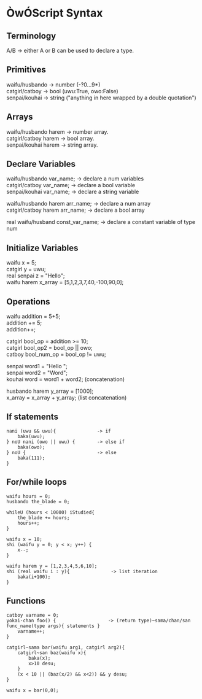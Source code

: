 # ÒwÓScript Syntax 

## Terminology
A/B -> either A or B can be used to declare a type.

## Primitives
waifu/husbando -> number (-?0...9*)  
catgirl/catboy -> bool   (uwu:True, owo:False)  
senpai/kouhai -> string ("anything in here wrapped by a double quotation")  

## Arrays
waifu/husbando harem -> number array.  
catgirl/catboy harem -> bool array.  
senpai/kouhai harem -> string array.  

## Declare Variables
waifu/husbando var_name; -> declare a num variables  
catgirl/catboy var_name; -> declare a bool variable  
senpai/kouhai var_name; -> declare a string variable  

waifu/husbando harem arr_name; -> declare a num array  
catgirl/catboy harem arr_name; -> declare a bool array  

real waifu/husband const_var_name; -> declare a constant variable of type num

## Initialize Variables
waifu x = 5;  
catgirl y = uwu;  
real senpai z = "Hello";   
waifu harem x_array = [5,1,2,3,7,40,-100,90,0];  

## Operations
waifu addition = 5+5;  
addition += 5;  
addition++;  

catgirl bool_op = addition >= 10;  
catgirl bool_op2 = bool_op || owo;  
catboy bool_num_op = bool_op != uwu;  

senpai word1 = "Hello ";  
senpai word2 = "Word";  
kouhai word = word1 + word2; (concatenation)  

husbando harem y_array = [1000];  
x_array = x_array + y_array; (list concatenation)  

## If statements 
```
nani (uwu && uwu){               -> if  
    baka(uwu);   
} noU nani (owo || uwu) {        -> else if  
    baka(owo);  
} noU {                          -> else  
    baka(111);  
}  
```

## For/while loops   
```
waifu hours = 0;
husbando the_blade = 0;

whileU (hours < 10000) iStudied{
    the_blade += hours;
    hours++;  
}  

waifu x = 10;  
shi (waifu y = 0; y < x; y++) {  
    x--;  
}  

waifu harem y = [1,2,3,4,5,6,10];  
shi (real waifu i : y){               -> list iteration  
    baka(i+100);  
}  
```

## Functions 
```
catboy varname = 0;
yokai-chan foo() {                   -> (return type)~sama/chan/san func_name(type args){ statements }  
    varname++;
}

catgirl~sama bar(waifu arg1, catgirl arg2){
    catgirl~san baz(waifu x){  
        baka(x);  
        x>10 desu;  
    }  
    (x < 10 || (baz(x/2) && x<2)) && y desu;  
}  

waifu x = bar(0,0);  
```
